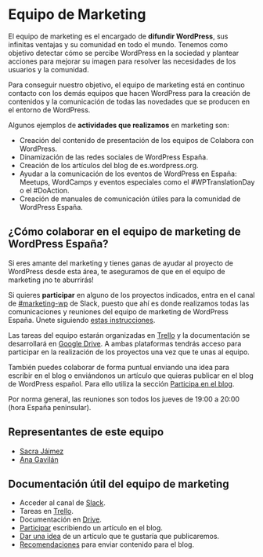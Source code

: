 # Equipo de Marketing

El equipo de marketing es el encargado de **difundir WordPress**, sus infinitas ventajas y su comunidad en todo el mundo. Tenemos como objetivo detectar cómo se percibe WordPress en la sociedad y plantear acciones para mejorar su imagen para resolver las necesidades de los usuarios y la comunidad.

Para conseguir nuestro objetivo, el equipo de marketing está en continuo contacto con los demás equipos que hacen WordPress para la creación de contenidos y la comunicación de todas las novedades que se producen en el entorno de WordPress.

Algunos ejemplos de **actividades que realizamos** en marketing son:

* Creación del contenido de presentación de los equipos de Colabora con WordPress.
* Dinamización de las redes sociales de WordPress España.
* Creación de los artículos del blog de es.wordpress.org.
* Ayudar a la comunicación de los eventos de WordPress en España: Meetups, WordCamps y eventos especiales como el #WPTranslationDay o el #DoAction.
* Creación de manuales de comunicación útiles para la comunidad de WordPress España.

## ¿Cómo colaborar en el equipo de marketing de WordPress España?

Si eres amante del marketing y tienes ganas de ayudar al proyecto de WordPress desde esta área, te aseguramos de que en el equipo de marketing ¡no te aburrirás!

Si quieres **participar** en alguno de los proyectos indicados, entra en el canal de [#marketing-wp](https://wpes.slack.com/archives/C2MA1HA20) de Slack, puesto que ahí es donde realizamos todas las comunicaciones y reuniones del equipo de marketing de WordPress España. Únete siguiendo [estas instrucciones](https://es.wordpress.org/guias/chat/).

Las tareas del equipo estarán organizadas en [Trello](https://trello.com/b/iOWyBsTl/marketingwp-espa%C3%B1a) y la documentación se desarrollará en [Google Drive](https://drive.google.com/drive/folders/1qZrFldwzDpUE8YiEZqENFlnnEWiOqiTu). A ambas plataformas tendrás acceso para participar en la realización de los proyectos una vez que te unas al equipo.

También puedes colaborar de forma puntual enviando una idea para escribir en el blog o enviándonos un artículo que quieras publicar en el blog de WordPress español. Para ello utiliza la sección [Participa en el blog](https://es.wordpress.org/colabora/participa/).

Por norma general, las reuniones son todos los jueves de 19:00 a 20:00 (hora España peninsular).

## Representantes de este equipo

- [Sacra Jáimez](https://profiles.wordpress.org/sacrajaimez/)
- [Ana Gavilán](https://profiles.wordpress.org/anagavilan/)

## Documentación útil del equipo de marketing

* Acceder al canal de [Slack](https://wpes.slack.com/archives/C2MA1HA20).
* Tareas en [Trello](https://trello.com/b/iOWyBsTl/marketingwp-espa%C3%B1a).
* Documentación en [Drive](https://drive.google.com/drive/folders/1qZrFldwzDpUE8YiEZqENFlnnEWiOqiTu).
* [Participar](https://es.wordpress.org/colabora/participa/) escribiendo un artículo en el blog.
* [Dar una idea](https://es.wordpress.org/colabora/participa/) de un artículo que te gustaría que publicaremos.
* [Recomendaciones](https://es.wordpress.org/guias/publicar/) para enviar contenido para el blog.
